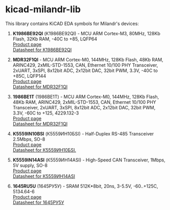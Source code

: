 ﻿kicad-milandr-lib
====================

This library contains KiCAD EDA symbols for Milandr's devices:

1. **K1986BE92QI** (К1986ВЕ92QI) - MCU ARM Cortex-M3, 80MHz, 128Kb Flash, 32Kb RAM, -40C to +85, LQFP64<br>
[Product page](http://ic.milandr.ru/products/mikroskhemy_v_plastikovykh_korpusakh/k1986ve92qi/)<br>
[Datasheet for К1986ВЕ92QI](http://ic.milandr.ru/upload/iblock/2ea/2ea1fef16f4aa9132a3ca415a66ab92c.pdf)

2. **MDR32F1QI** - MCU ARM Cortex-M0, 144MHz, 128Kb Flash, 48Kb RAM, ARINC429, 2xMIL-STD-1553, CAN, Ethernet 10/100 PHY Transceiver, 2xUART, 3xSPI, 8x12bit ADC, 2x12bit DAC, 32bit PWM, 3.3V, -40C to +85C, LQFP144<br>
[Product page](http://ic.milandr.ru/products/mikroskhemy_v_plastikovykh_korpusakh/k1986ve1qi_lqfp144/)<br>
[Datasheet for MDR32F1QI](http://ic.milandr.ru/upload/iblock/99f/99f74da953b04d24a73da45ae1730faa.pdf)

3. **1986BE1T** (1986ВЕ1Т) - MCU ARM Cortex-M0, 144MHz, 128Kb Flash, 48Kb RAM, ARINC429, 2xMIL-STD-1553, CAN, Ethernet 10/100 PHY Transceiver, 2xUART, 3xSPI, 8x12bit ADC, 2x12bit DAC, 32bit PWM, 3.3V, -60C to +125, 4229.132-3<br>
[Product page](http://ic.milandr.ru/products/mikrokontrollery_i_protsessory/32_razryadnye_mikrokontrollery/1986ve1t/)<br>
[Datasheet for MDR32F1QI](http://ic.milandr.ru/upload/iblock/99f/99f74da953b04d24a73da45ae1730faa.pdf)

4. **K5559IN10BSI** (К5559ИН10БSI) - Half-Duplex RS-485 Transceiver 2.5Mbps, SO-8<br>
[Product page](http://ic.milandr.ru/products/mikroskhemy_v_plastikovykh_korpusakh/k5559in10bu_so_8/)<br>
[Datasheet for К5559ИН10БSI.](http://ic.milandr.ru/upload/iblock/126/12691e33d6a6d6c83470c31df8bc9b07.pdf)

5. **K5559IN14ASI** (К5559ИН14АSI) - High-Speed CAN Transceiver, 1Mbps, 5V supply, SO-8<br>
[Product page](http://ic.milandr.ru/products/mikroskhemy_v_plastikovykh_korpusakh/k5559in14au_so_8/)<br>
[Datasheet for К5559ИН14АSI](http://ic.milandr.ru/upload/iblock/1ea/1ea3f95b1f53255efa9cd3a4f5881bd7.pdf)

6. **1645RU5U** (1645РУ5У) - SRAM 512K*8bit, 20ns, 3-5.5V, -60..+125C, 5134.64-6<br>
[Product page](http://ic.milandr.ru/products/mikroskhemy_pamyati/1645ru5u/)<br>
[Datasheet for 1645РУ5У](http://ic.milandr.ru/upload/iblock/c1a/c1ad19f79e19dd0d53e17d5142c3e4dd.pdf)
